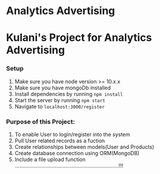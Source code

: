 # Analytics Advertising

# Kulani's Project for Analytics Advertising

### Setup

1. Make sure you have node version >= 10.x.x
2. Make sure you have mongoDb installed
3. Install dependencies by running `npm install`
4. Start the server by running `npm start`
5. Navigate to `localhost:3000/register`

### Purpose of this Project:
1. To enable User to login/register into the system
2. Pull User related records as a fuction
3. Create relationships between models(User and Products)
4. Create database connection using ORM(MongoDB)
4. Include a file upload function
......................................................................!!!